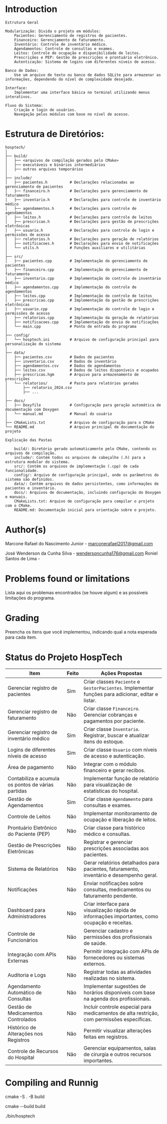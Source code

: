 # Introduction
    Estrutura Geral

    Modularização: Divida o projeto em módulos:
        Pacientes: Gerenciamento de registros de pacientes.
        Financeiro: Gerenciamento de faturamento.
        Inventário: Controle de inventário médico.
        Agendamentos: Controle de consultas e exames.
        Leitos: Controle de ocupação e disponibilidade de leitos.
        Prescrições e PEP: Gestão de prescrições e prontuário eletrônico.
        Autenticação: Sistema de logins com diferentes níveis de acesso.

    Banco de Dados:
        Use um arquivo de texto ou banco de dados SQLite para armazenar as informações, dependendo do nível de complexidade desejado.

    Interface:
        Implementar uma interface básica no terminal utilizando menus interativos.

    Fluxo do Sistema:
        Criação e login de usuários.
        Navegação pelos módulos com base no nível de acesso.
# Estrutura de Diretórios:

    hosptech/
    │
    ├── build/
    │   ├── <arquivos de compilação gerados pelo CMake>
    │   ├── executáveis e binários intermediários
    │   ├── outros arquivos temporários
    │
    ├── include/
    │   ├── pacientes.h          # Declarações relacionadas ao gerenciamento de pacientes
    │   ├── financeiro.h         # Declarações para gerenciamento de faturamento
    │   ├── inventario.h         # Declarações para controle de inventário médico
    │   ├── agendamentos.h       # Declarações para controle de agendamentos
    │   ├── leitos.h             # Declarações para controle de leitos
    │   ├── prescricao.h         # Declarações para gestão de prescrições eletrônicas
    │   ├── usuario.h            # Declarações para controle de login e permissões de acesso
    │   ├── relatorios.h         # Declarações para geração de relatórios
    │   ├── notificacoes.h       # Declarações para envio de notificações
    │   └── utils.h              # Funções auxiliares e utilitárias
    │
    ├── src/
    │   ├── pacientes.cpp        # Implementação do gerenciamento de pacientes
    │   ├── financeiro.cpp       # Implementação do gerenciamento de faturamento
    │   ├── inventario.cpp       # Implementação do controle de inventário médico
    │   ├── agendamentos.cpp     # Implementação do controle de agendamentos
    │   ├── leitos.cpp           # Implementação do controle de leitos
    │   ├── prescricao.cpp       # Implementação da gestão de prescrições eletrônicas
    │   ├── usuario.cpp          # Implementação do controle de login e permissões de acesso
    │   ├── relatorios.cpp       # Implementação da geração de relatórios
    │   ├── notificacoes.cpp     # Implementação do envio de notificações
    │   └── main.cpp             # Ponto de entrada do programa
    │
    ├── config/
    │   └── hosptech.ini         # Arquivo de configuração principal para personalização do sistema
    │
    ├── data/
    │   ├── pacientes.csv        # Dados de pacientes
    │   ├── inventario.csv       # Dados de inventário
    │   ├── agendamentos.csv     # Dados de agendamentos
    │   ├── leitos.csv           # Dados de leitos disponíveis e ocupados
    │   ├── prescricao.hgm       # Arquivo para armazenamento de prescrições
    │   └── relatorios/          # Pasta para relatórios gerados
    │       ├── relatorio_2024.csv
    │       ├── ...
    │
    ├── docs/
    │   ├── Doxyfile             # Configuração para geração automática de documentação com Doxygen
    │   └── manual.md            # Manual do usuário
    │
    ├── CMakeLists.txt           # Arquivo de configuração para o CMake
    └── README.md                # Arquivo principal de documentação do projeto

    Explicação das Pastas

        build/: Diretório gerado automaticamente pelo CMake, contendo os arquivos de compilação.
        include/: Contém todos os arquivos de cabeçalho (.h) para a estrutura modular do sistema.
        src/: Contém os arquivos de implementação (.cpp) de cada funcionalidade.
        config/: Arquivo de configuração principal, onde os parâmetros do sistema são definidos.
        data/: Contém arquivos de dados persistentes, como informações de pacientes e inventário.
        docs/: Arquivos de documentação, incluindo configuração do Doxygen e manuais.
        CMakeLists.txt: Arquivo de configuração para compilar o projeto com o CMake.
        README.md: Documentação inicial para orientação sobre o projeto.


# Author(s)
Marcone Rafael do Nascimento Junior - marconerafael2017@gmail.com

José Wenderson da Cunha Silva - wendersoncunha176@gmail.com
Roniel Santos de Lima  - 
# Problems found or limitations

<!-- TODO -->

Lista aqui os problemas encontrados (se houve algum) e as
possíveis limitações do programa.

# Grading

<!-- TODO -->

Preencha os itens que você implementou, indicando qual a nota esperada para cada item.
# Status do Projeto HospTech

| **Item**                                           | **Feito** | **Ações Propostas**                                                                            |
|----------------------------------------------------|-----------|-----------------------------------------------------------------------------------------------|
| Gerenciar registro de pacientes                    | Sim       | Criar classes `Paciente` e `GestorPacientes`. Implementar funções para adicionar, editar e listar. |
| Gerenciar registro de faturamento                  | Não       | Criar classe `Financeiro`. Gerenciar cobranças e pagamentos por paciente.                     |
| Gerenciar registro de inventário médico            | Sim       | Criar classe `Inventario`. Registrar, buscar e atualizar itens do estoque.                    |
| Logins de diferentes níveis de acesso              | Sim       | Criar classe `Usuario` com níveis de acesso e autenticação.                                    |
| Área de pagamento                                  | Não       | Integrar com o módulo financeiro e gerar recibos.                                             |
| Contabiliza e acumula os pontos de várias partidas | Não       | Implementar função de relatório para visualização de estatísticas do hospital.                |
| Gestão de Agendamentos                             | Sim       | Criar classe `Agendamento` para consultas e exames.                                           |
| Controle de Leitos                                 | Não       | Implementar monitoramento de ocupação e liberação de leitos.                                  |
| Prontuário Eletrônico do Paciente (PEP)            | Não       | Criar classe para histórico médico e consultas.                                               |
| Gestão de Prescrições Eletrônicas                  | Não       | Registrar e gerenciar prescrições associadas aos pacientes.                                   |
| Sistema de Relatórios                              | Não       | Gerar relatórios detalhados para pacientes, faturamento, inventário e desempenho geral.       |
| Notificações                                       | Não       | Enviar notificações sobre consultas, medicamentos ou faturamento pendente.                   |
| Dashboard para Administradores                     | Não       | Criar interface para visualização rápida de informações importantes, como ocupação e receitas. |
| Controle de Funcionários                           | Não       | Gerenciar cadastro e permissões dos profissionais de saúde.                                   |
| Integração com APIs Externas                       | Não       | Permitir integração com APIs de fornecedores ou sistemas externos.                            |
| Auditoria e Logs                                   | Não       | Registrar todas as atividades realizadas no sistema.                                          |
| Agendamento Automático de Consultas                | Não       | Implementar sugestões de horários disponíveis com base na agenda dos profissionais.           |
| Gestão de Medicamentos Controlados                 | Não       | Incluir controle especial para medicamentos de alta restrição, com permissões específicas.    |
| Histórico de Alterações nos Registros              | Não       | Permitir visualizar alterações feitas em registros.                                           |
| Controle de Recursos do Hospital                   | Não       | Gerenciar equipamentos, salas de cirurgia e outros recursos importantes.                      |


# Compiling and Runnig

<!-- TODO -->



cmake -S . -B build

cmake --build build

./bin/hosptech
